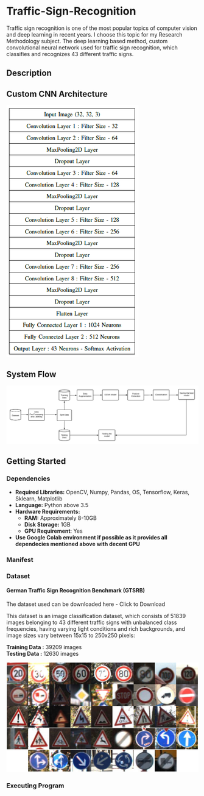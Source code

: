 # Traffic-Sign-Recognition
 Traffic sign recognition is one of the most popular topics of computer vision and deep learning in recent years. I choose this topic for my Research Methodology subject. The deep learning based method, custom convolutional neural network used for traffic sign recognition, which classifies and recognizes 43 different traffic signs.

## Description


## Custom CNN Architecture
![Architecture of Custom CNN](/images/CNNArchitecture.png)

## System Flow
![Flow Diagram](/images/FD.png)

## Getting Started

### Dependencies
* **Required Libraries:** OpenCV, Numpy, Pandas, OS, Tensorflow, Keras, Sklearn, Matplotlib
* **Language:** Python above 3.5
* **Hardware Requirements:**
  * **RAM:** Approximately 8-10GB
  * **Disk Storage:** 1GB
  * **GPU Requirement**: Yes
* **Use Google Colab environment if possible as it provides all dependecies mentioned above with decent GPU**

### Manifest

### Dataset
#### German Traffic Sign Recognition Benchmark (GTSRB)
The dataset used can be downloaded here - Click to Download

This dataset is an image classification dataset, which consists of 51839 images belonging to 43 different traffic signs with unbalanced class frequencies, having varying light conditions and rich backgrounds, and image sizes vary between 15x15 to 250x250 pixels:

**Training Data :** 39209 images <br/>
**Testing Data  :** 12630 images

![Sample images of GSTRB Dataset](/images/GSTRB.png)

### Executing Program
